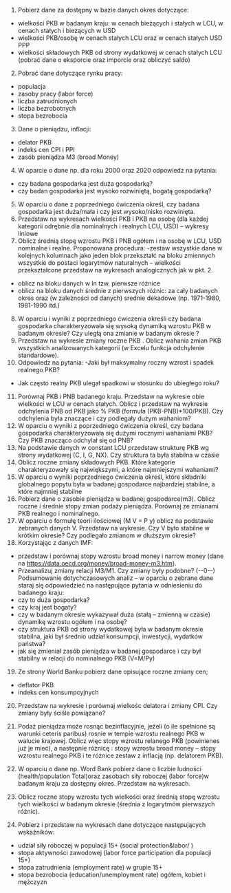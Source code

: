 1. Pobierz dane za dostępny w bazie danych okres dotyczące:
- wielkości PKB w badanym kraju: w cenach bieżących i stałych w LCU, w cenach stałych i bieżących w USD
- wielkości PKB/osobę  w cenach stałych LCU oraz w cenach stałych USD PPP
- wielkości składowych PKB od strony wydatkowej w cenach stałych LCU (pobrać dane o eksporcie oraz imporcie oraz obliczyć saldo)
2. Pobrać dane dotyczące rynku pracy:
- populacja
- zasoby pracy (labor force)
- liczba zatrudnionych
- liczba bezrobotnych
- stopa bezrobocia
3. Dane o pieniądzu, inflacji:
- delator PKB
- indeks cen CPI i PPI
- zasób pieniądza M3 (broad Money)
4. W oparcie o dane np. dla roku 2000 oraz 2020 odpowiedz na pytania:
- czy badana gospodarka jest duża gospodarką?
- czy badan gospodarka jest wysoko rozwiniętą, bogatą gospodarką?
5. W oparciu o dane z poprzedniego ćwiczenia określ, czy badana gospodarka jest duża/mała i czy jest wysoko/nisko rozwinięta.
6. Przedstaw na wykresach wielkości PKB  i PKB na osobę  (dla każdej kategorii odrębnie dla  nominalnych i realnych LCU, USD) – wykresy liniowe
7. Oblicz średnią stopę wzrostu PKB i PNB ogółem i na osobę w LCU, USD  nominalne i realne. Proponowana procedura:
-zestaw wszystkie dane w kolejnych kolumnach jako jeden blok
przekształć na bloku zmiennych wszystkie do postaci logarytmów naturalnych – wielkości przekształcone przedstaw na wykresach analogicznych jak w pkt. 2.
- oblicz na bloku danych w ln tzw. pierwsze różnice
- oblicz na bloku danych średnie z pierwszych różnic: za cały badanych okres oraz (w zależności od danych) srednie dekadowe (np. 1971-1980, 1981-1990 itd.)
8. W oparciu i wyniki z poprzedniego ćwiczenia określi czy badana gospodarka charakteryzowała się wysoką dynamiką wzrostu PKB w badanym okresie? Czy uległą ona zmianie w badanym okresie ?
9. Przedstaw na wykresie zmiany roczne PKB . Oblicz wahania zmian PKB wszystkich analizowanych kategorii (w Excelu funkcja odchylenie standardowe).
10. Odpowiedz na pytania:
-Jaki był maksymalny roczny wzrost i spadek realnego PKB?
- Jak często realny PKB ulegał spadkowi w stosunku do ubiegłego roku?
11. Porównaj PKB i PNB badanego kraju. Przedstaw na wykresie obie wielkości w LCU w cenach stałych. Oblicz i przedstaw na wykresie  odchylenia PNB od PKB jako % PKB (formuła (PKB-PNB)*100/PKB). Czy odchylenia była znaczące i czy podlegały dużym wahaniom?
12. W oparciu o wyniki z poprzedniego ćwiczenia określ, czy badana gospodarka charakteryzowała się dużymi rocznymi wahaniami PKB? Czy PKB znacząco odchylał się od PNB?
13. Na podstawie danych w constant LCU  przedstaw strukturę PKB wg strony wydatkowej (C, I, G, NX). Czy struktura ta była stabilna w czasie
14. Oblicz roczne zmiany składowych PKB. Które kategorie charakteryzowały się największymi, a które najmniejszymi wahaniami?
15. W oparciu o wyniki  poprzedniego ćwiczenia określ, które składniki globalnego popytu była w badanej gospodarce najbardziej stabilne, a które najmniej stabilne
16. Pobierz dane o zasobie pieniądza  w badanej gospodarce(m3). Oblicz roczne i średnie stopy  zmian podaży pieniądza. Porównaj ze zmianami PKB realnego i nominalnego.
17. W oparciu o formułę teorii ilościowej (M V = P y) oblicz na podstawie zebranych danych V. Przedstaw na wykresie. Czy V było stabilne w krótkim okresie? Czy podlegało zmianom w dłuższym okresie?
18. Korzystając z danych IMF:
-  przedstaw i porównaj stopy wzrostu broad money i narrow money  (dane na https://data.oecd.org/money/broad-money-m3.htm). 
- Przeanalizuj zmiany relacji M3/M1. Czy zmiany były podobne?
(--0--)
Podsumowanie dotychczasowych analiz – w oparciu o zebrane dane staraj się odpowiedzieć na następujące pytania w odniesieniu do badanego kraju:
- czy to duża gospodarka?
- czy kraj jest bogaty?
- czy w badanym okresie wykazywał duża (stałą – zmienną w czasie) dynamikę wzrostu ogółem i na osobę?
- czy struktura PKB od strony wydatkowej była w badanym okresie stabilna, jaki był średnio udział konsumpcji, inwestycji, wydatków państwa?
- jak się zmieniał zasób pieniądza  w badanej gospodarce i czy był stabilny w relacji do nominalnego PKB (V=M/Py)

19. Ze strony World Banku pobierz dane opisujące roczne zmiany cen;
- deflator PKB
- indeks cen konsumpcyjnych
20. Przedstaw na wykresie i porównaj wielkośc delatora i zmiany CPI. Czy zmiany były ściśle powiązane?
21.  Podaż pieniądza może rosnąc bezinflacyjnie, jeżeli (o ile spełnione są warunki ceteris paribus) rosnie w tempie wzrostu realnego PKB w walucie krajowej. Oblicz więc stopy wzrostu relanego PKB (powinienes już je mieć), a następnie różnicę : stopy wzrostu broad money – stopy wzrostu realnego PKB i te różnice zestaw z inflacją (np. delatorem PKB).


22. W oparciu o dane np. Word Bank pobierz dane o liczbie ludności (health/population Total)oraz zasobach siły roboczej (labor force)w badanym kraju za dostępny okres. Przedstaw na wykresach.
23. Oblicz roczne stopy wzrostu tych wielkości oraz średnią stopę wzrostu tych wielkości w badanym okresie (średnia z logarytmów pierwszych różnic).
24. Pobierz i przedstaw na wykresach dane dotyczące następujących wskaźników:
- udział siły roboczej w populacji 15+ (social protection&labor/ )
- stopa aktywności zawodowej (labor force participation  dla populacji 15+)
- stopa zatrudnienia (employment rate) w grupie 15+
- stopa bezrobocia (education/unemployment rate) ogółem, kobiet i mężczyzn


